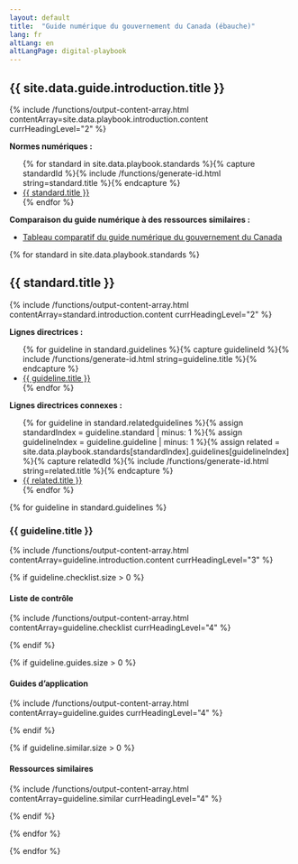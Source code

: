 ```yaml
---
layout: default
title:  "Guide numérique du gouvernement du Canada (ébauche)"
lang: fr
altLang: en
altLangPage: digital-playbook
---
```

<section class="{{ site.data.playbook.introduction.tags | join: ' ' }}">

## {{ site.data.guide.introduction.title }}

{% include /functions/output-content-array.html contentArray=site.data.playbook.introduction.content currHeadingLevel="2" %}

**Normes numériques :**

<ul>
{% for standard in site.data.playbook.standards %}{% capture standardId %}{% include /functions/generate-id.html string=standard.title %}{% endcapture %}<li class="{{ standard.tags | join: ' ' }}"><a href="#{{ standardId | strip }}">{{ standard.title }}</a></li>
{% endfor %}</ul>

**Comparaison du guide numérique à des ressources similaires :**

- [Tableau comparatif du guide numérique du gouvernement du Canada](https://pjackson28.github.io/digital-playbook-guide-numerique/fr/tableau-comparatif-guide-numerique-gc.html)

</section>

{% for standard in site.data.playbook.standards %}
<section class="{{ standard.tags | join: ' ' }}">

## {{ standard.title }}

<div class="{{ standard.introduction.tags | join: ' ' }}">

{% include /functions/output-content-array.html contentArray=standard.introduction.content currHeadingLevel="2" %}

</div>

<div class="dpgn-section-guidelines">

**Lignes directrices :**

<ul>
{% for guideline in standard.guidelines %}{% capture guidelineId %}{% include /functions/generate-id.html string=guideline.title %}{% endcapture %}<li class="{{ guideline.tags | join: ' ' }}"><a href="#{{ guidelineId | strip }}">{{ guideline.title }}</a></li>
{% endfor %}</ul>

</div>

<div class="dpgn-section-guidelines-related">

**Lignes directrices connexes :**

<ul>
{% for guideline in standard.relatedguidelines %}{% assign standardIndex = guideline.standard | minus: 1 %}{% assign guidelineIndex = guideline.guideline | minus: 1 %}{% assign related = site.data.playbook.standards[standardIndex].guidelines[guidelineIndex] %}{% capture relatedId %}{% include /functions/generate-id.html string=related.title %}{% endcapture %}<li class="{{ related.tags | join: ' ' }}"><a href="#{{ relatedId | strip }}">{{ related.title }}</a></li>
{% endfor %}</ul>

</div>

{% for guideline in standard.guidelines %}
<section class="{{ guideline.tags | join: ' ' }}">

### {{ guideline.title }}

<div class="{{ guideline.introduction.tags | join: ' ' }}">

{% include /functions/output-content-array.html contentArray=guideline.introduction.content currHeadingLevel="3" %}

</div>

{% if guideline.checklist.size > 0 %}
<section class="dpgn-section-checklist">

#### Liste de contrôle

{% include /functions/output-content-array.html contentArray=guideline.checklist currHeadingLevel="4" %}

</section>
{% endif %}

{% if guideline.guides.size > 0 %}
<section class="dpgn-section-guides">

#### Guides d’application

{% include /functions/output-content-array.html contentArray=guideline.guides currHeadingLevel="4" %}

</section>
{% endif %}

{% if guideline.similar.size > 0 %}
<section class="dpgn-section-similar">

#### Ressources similaires

{% include /functions/output-content-array.html contentArray=guideline.similar currHeadingLevel="4" %}

</section>
{% endif %}

</section>

{% endfor %}

</section>

{% endfor %}

